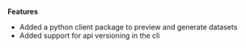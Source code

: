 **Features**

- Added a python client package to preview and generate datasets
- Added support for api versioning in the cli
